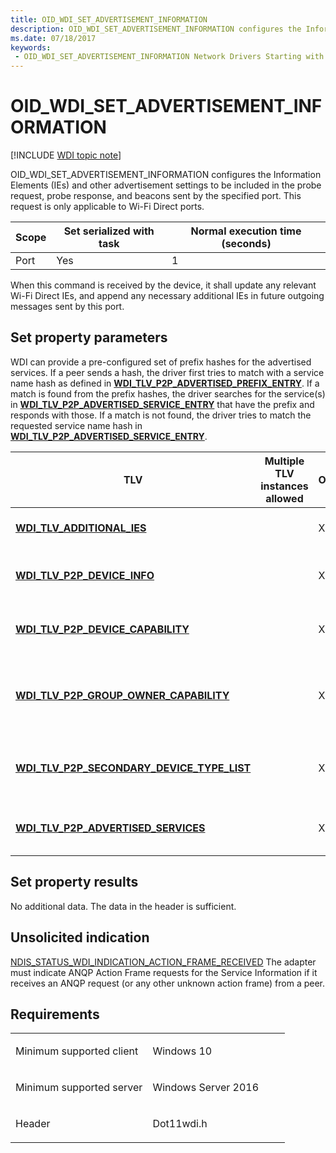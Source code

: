 ```yaml
---
title: OID_WDI_SET_ADVERTISEMENT_INFORMATION
description: OID_WDI_SET_ADVERTISEMENT_INFORMATION configures the Information Elements (IEs) and other advertisement settings to be included in the probe request, probe response, and beacons sent by the specified port.
ms.date: 07/18/2017
keywords:
 - OID_WDI_SET_ADVERTISEMENT_INFORMATION Network Drivers Starting with Windows Vista
---
```


# OID\_WDI\_SET\_ADVERTISEMENT\_INFORMATION

[!INCLUDE [WDI topic note](../includes/wdi-version-warning.md)]


OID\_WDI\_SET\_ADVERTISEMENT\_INFORMATION configures the Information Elements (IEs) and other advertisement settings to be included in the probe request, probe response, and beacons sent by the specified port. This request is only applicable to Wi-Fi Direct ports.

| Scope | Set serialized with task | Normal execution time (seconds) |
|-------|--------------------------|---------------------------------|
| Port  | Yes                      | 1                               |

 

When this command is received by the device, it shall update any relevant Wi-Fi Direct IEs, and append any necessary additional IEs in future outgoing messages sent by this port.

## Set property parameters


WDI can provide a pre-configured set of prefix hashes for the advertised services. If a peer sends a hash, the driver first tries to match with a service name hash as defined in [**WDI\_TLV\_P2P\_ADVERTISED\_PREFIX\_ENTRY**](./wdi-tlv-p2p-advertised-prefix-entry.md). If a match is found from the prefix hashes, the driver searches for the service(s) in [**WDI\_TLV\_P2P\_ADVERTISED\_SERVICE\_ENTRY**](./wdi-tlv-p2p-advertised-service-entry.md) that have the prefix and responds with those. If a match is not found, the driver tries to match the requested service name hash in [**WDI\_TLV\_P2P\_ADVERTISED\_SERVICE\_ENTRY**](./wdi-tlv-p2p-advertised-service-entry.md).

| TLV                                                                                                 | Multiple TLV instances allowed | Optional | Description                                     |
|-----------------------------------------------------------------------------------------------------|--------------------------------|----------|-------------------------------------------------|
| [**WDI\_TLV\_ADDITIONAL\_IES**](./wdi-tlv-additional-ies.md)                                    |                                | X        | Additional IEs to be included.                  |
| [**WDI\_TLV\_P2P\_DEVICE\_INFO**](./wdi-tlv-p2p-device-info.md)                                 |                                | X        | Wi-Fi Direct device information.                |
| [**WDI\_TLV\_P2P\_DEVICE\_CAPABILITY**](./wdi-tlv-p2p-device-capability.md)                     |                                | X        | Wi-Fi Direct device capabilities.               |
| [**WDI\_TLV\_P2P\_GROUP\_OWNER\_CAPABILITY**](./wdi-tlv-p2p-group-owner-capability.md)          |                                | X        | Wi-Fi Direct Group Owner capability information |
| [**WDI\_TLV\_P2P\_SECONDARY\_DEVICE\_TYPE\_LIST**](./wdi-tlv-p2p-secondary-device-type-list.md) |                                | X        | List of Wi-Fi Direct secondary device types.    |
| [**WDI\_TLV\_P2P\_ADVERTISED\_SERVICES**](./wdi-tlv-p2p-advertised-services.md)                 |                                | X        | Wi-Fi Direct advertised services.               |

 

## Set property results


No additional data. The data in the header is sufficient.
## Unsolicited indication


[NDIS\_STATUS\_WDI\_INDICATION\_ACTION\_FRAME\_RECEIVED](ndis-status-wdi-indication-action-frame-received.md)
The adapter must indicate ANQP Action Frame requests for the Service Information if it receives an ANQP request (or any other unknown action frame) from a peer.

## Requirements

<table>
<colgroup>
<col width="50%" />
<col width="50%" />
</colgroup>
<tbody>
<tr class="odd">
<td><p>Minimum supported client</p></td>
<td><p>Windows 10</p></td>
</tr>
<tr class="even">
<td><p>Minimum supported server</p></td>
<td><p>Windows Server 2016</p></td>
</tr>
<tr class="odd">
<td><p>Header</p></td>
<td>Dot11wdi.h</td>
</tr>
</tbody>
</table>

 

